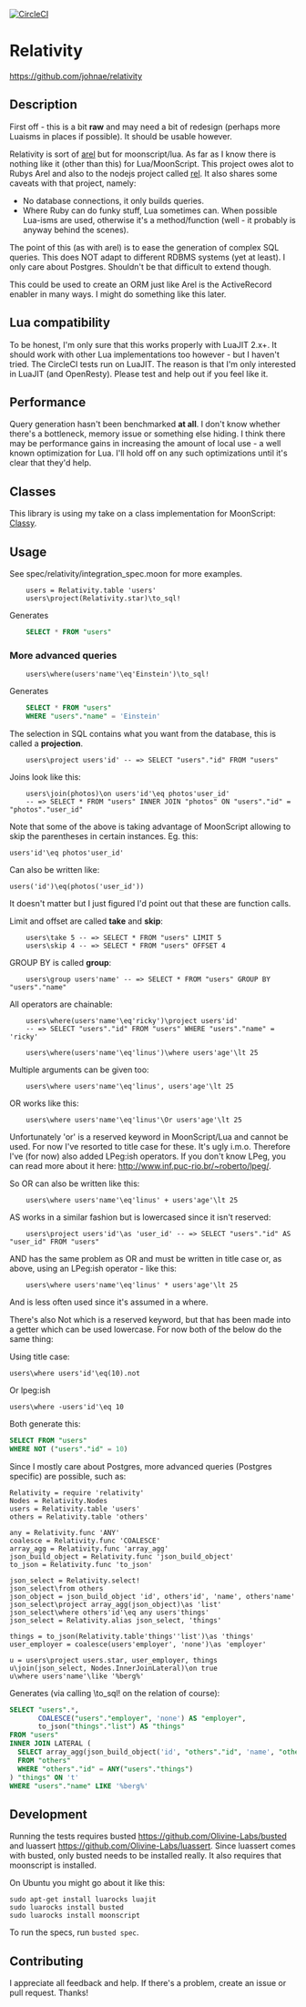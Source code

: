 [![CircleCI](https://circleci.com/gh/johnae/relativity.svg?style=svg)](https://circleci.com/gh/johnae/relativity)

# Relativity

https://github.com/johnae/relativity

## Description

First off - this is a bit __raw__ and may need a bit of redesign (perhaps more Luaisms in places if possible). It should be usable however.

Relativity is sort of [arel](https://github.com/rails/arel) but for moonscript/lua. As far as I know there is nothing like it (other than this) for Lua/MoonScript. This project owes alot to Rubys Arel and also to the nodejs project called [rel](https://github.com/yang/rel). It also shares some caveats with that project, namely:

* No database connections, it only builds queries.
* Where Ruby can do funky stuff, Lua sometimes can. When possible
  Lua-isms are used, otherwise it's a method/function (well - it probably is anyway behind the scenes).

The point of this (as with arel) is to ease the generation of complex SQL queries. This does NOT adapt to different RDBMS systems (yet at least). I only care about Postgres. Shouldn't be that difficult to extend though.

This could be used to create an ORM just like Arel is the ActiveRecord enabler in many ways. I might do something like this later.

## Lua compatibility

To be honest, I'm only sure that this works properly with LuaJIT 2.x+. It should work with other Lua implementations too however - but I haven't tried. The CircleCI tests run on LuaJIT. The reason is that I'm only interested in LuaJIT (and OpenResty). Please test and help out if you feel like it.

## Performance

Query generation hasn't been benchmarked __at all__. I don't know whether there's a bottleneck, memory issue or something else hiding. I think there may be performance gains in increasing the amount of local use - a well known optimization for Lua. I'll hold off on any such optimizations until it's clear that they'd help.

## Classes

This library is using my take on a class implementation for MoonScript: [Classy](https://github.com/johnae/classy).

## Usage

See spec/relativity/integration_spec.moon for more examples.

```moonscript
    users = Relativity.table 'users'
    users\project(Relativity.star)\to_sql!
```

Generates

```sql
    SELECT * FROM "users"
```

### More advanced queries
```moonscript
    users\where(users'name'\eq'Einstein')\to_sql!
```

Generates
```sql
    SELECT * FROM "users"
    WHERE "users"."name" = 'Einstein'
```

The selection in SQL contains what you want from the database, this is called
a __projection__.

```moonscript
    users\project users'id' -- => SELECT "users"."id" FROM "users"
```

Joins look like this:

```moonscript
    users\join(photos)\on users'id'\eq photos'user_id'
    -- => SELECT * FROM "users" INNER JOIN "photos" ON "users"."id" = "photos"."user_id"
```

Note that some of the above is taking advantage of MoonScript allowing to skip the parentheses in certain instances. Eg. this:

```moonscript
users'id'\eq photos'user_id'
```

Can also be written like:

```moonscript
users('id')\eq(photos('user_id'))
```

It doesn't matter but I just figured I'd point out that these are function calls.


Limit and offset are called __take__ and __skip__:

```moonscript
    users\take 5 -- => SELECT * FROM "users" LIMIT 5
    users\skip 4 -- => SELECT * FROM "users" OFFSET 4
```

GROUP BY is called __group__:

```moonscript
    users\group users'name' -- => SELECT * FROM "users" GROUP BY "users"."name"
```

All operators are chainable:

```moonscript
    users\where(users'name'\eq'ricky')\project users'id'
    -- => SELECT "users"."id" FROM "users" WHERE "users"."name" = 'ricky'
```

```moonscript
    users\where(users'name'\eq'linus')\where users'age'\lt 25
```

Multiple arguments can be given too:

```moonscript
    users\where users'name'\eq'linus', users'age'\lt 25
```

OR works like this:

```moonscript
    users\where users'name'\eq'linus'\Or users'age'\lt 25
```

Unfortunately 'or' is a reserved keyword in MoonScript/Lua and cannot be used. For now I've resorted to title case for these. It's ugly i.m.o. Therefore I've (for now) also added LPeg:ish operators. If you don't know LPeg, you can read more about it here: http://www.inf.puc-rio.br/~roberto/lpeg/.

So OR can also be written like this:

```moonscript
    users\where users'name'\eq'linus' + users'age'\lt 25
```

AS works in a similar fashion but is lowercased since it isn't reserved:

```moonscript
    users\project users'id'\as 'user_id' -- => SELECT "users"."id" AS "user_id" FROM "users"
```

AND has the same problem as OR and must be written in title case or, as above, using an LPeg:ish operator - like this:

```moonscript
    users\where users'name'\eq'linus' * users'age'\lt 25
```

And is less often used since it's assumed in a where.

There's also Not which is a reserved keyword, but that has been made into a getter which can be used lowercase. For now both
of the below do the same thing:

Using title case:

```moonscript
users\where users'id'\eq(10).not
```

Or lpeg:ish

```moonscript
users\where -users'id'\eq 10
```

Both generate this:

```SQL
SELECT FROM "users"
WHERE NOT ("users"."id" = 10)
```


Since I mostly care about Postgres, more advanced queries (Postgres specific) are possible, such as:

```moonscript
Relativity = require 'relativity'
Nodes = Relativity.Nodes
users = Relativity.table 'users'
others = Relativity.table 'others'

any = Relativity.func 'ANY'
coalesce = Relativity.func 'COALESCE'
array_agg = Relativity.func 'array_agg'
json_build_object = Relativity.func 'json_build_object'
to_json = Relativity.func 'to_json'

json_select = Relativity.select!
json_select\from others
json_object = json_build_object 'id', others'id', 'name', others'name'
json_select\project array_agg(json_object)\as 'list'
json_select\where others'id'\eq any users'things'
json_select = Relativity.alias json_select, 'things'

things = to_json(Relativity.table'things''list')\as 'things'
user_employer = coalesce(users'employer', 'none')\as 'employer'

u = users\project users.star, user_employer, things
u\join(json_select, Nodes.InnerJoinLateral)\on true
u\where users'name'\like '%berg%'
```

Generates (via calling \to_sql! on the relation of course):

```SQL
SELECT "users".*,
       COALESCE("users"."employer", 'none') AS "employer",
       to_json("things"."list") AS "things"
FROM "users"
INNER JOIN LATERAL (
  SELECT array_agg(json_build_object('id', "others"."id", 'name', "others"."name")) AS "list"
  FROM "others"
  WHERE "others"."id" = ANY("users"."things")
) "things" ON 't'
WHERE "users"."name" LIKE '%berg%'
```


## Development

Running the tests requires busted https://github.com/Olivine-Labs/busted and luassert https://github.com/Olivine-Labs/luassert.
Since luassert comes with busted, only busted needs to be installed really. It also requires that moonscript is installed.

On Ubuntu you might go about it like this:

```shell
sudo apt-get install luarocks luajit
sudo luarocks install busted
sudo luarocks install moonscript
```

To run the specs, run `busted spec`.


## Contributing

I appreciate all feedback and help. If there's a problem, create an issue or pull request. Thanks!
